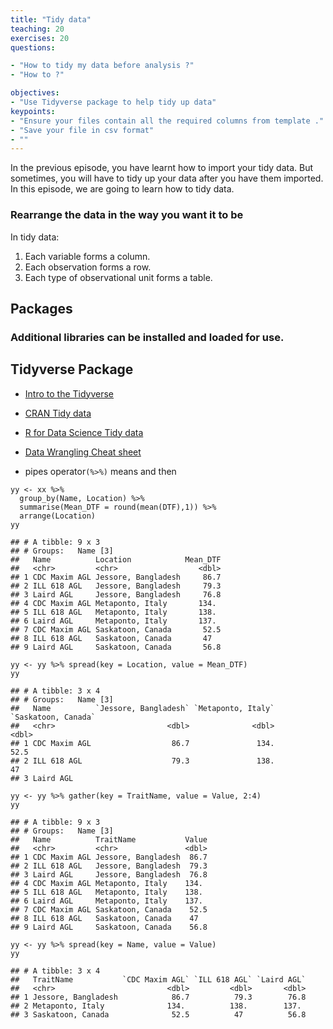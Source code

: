 ```yaml
---
title: "Tidy data"
teaching: 20
exercises: 20
questions:

- "How to tidy my data before analysis ?"
- "How to ?"

objectives:
- "Use Tidyverse package to help tidy up data"
keypoints:
- "Ensure your files contain all the required columns from template ."
- "Save your file in csv format"
- ""
---
```

In the previous episode, you have learnt how to import your tidy data. But sometimes, you will have to tidy up your data after you have them imported. In this episode, we are going to learn how to tidy data. 


### Rearrange the data in the way you want it to be 
In tidy data:
1. Each variable forms a column.
2. Each observation forms a row.
3. Each type of observational unit forms a table.

## Packages
### Additional libraries can be installed and loaded for use.


## Tidyverse Package



*  [Intro to the Tidyverse](https://www.youtube.com/watch?v=MKwyauo8nSI)
*  [CRAN Tidy data](https://cran.r-project.org/web/packages/tidyr/vignettes/tidy-data.html)
*  [R for Data Science Tidy data](https://r4ds.had.co.nz/tidy-data.html)
*  [Data Wrangling Cheat sheet ](https://rstudio.com/wp-content/uploads/2015/02/data-wrangling-cheatsheet.pdf)



* pipes operator`(%>%)` means and then

```
yy <- xx %>%
  group_by(Name, Location) %>%
  summarise(Mean_DTF = round(mean(DTF),1)) %>% 
  arrange(Location)
yy
```
```
## # A tibble: 9 x 3
## # Groups:   Name [3]
##   Name          Location            Mean_DTF
##   <chr>         <chr>                  <dbl>
## 1 CDC Maxim AGL Jessore, Bangladesh     86.7
## 2 ILL 618 AGL   Jessore, Bangladesh     79.3
## 3 Laird AGL     Jessore, Bangladesh     76.8
## 4 CDC Maxim AGL Metaponto, Italy       134. 
## 5 ILL 618 AGL   Metaponto, Italy       138. 
## 6 Laird AGL     Metaponto, Italy       137. 
## 7 CDC Maxim AGL Saskatoon, Canada       52.5
## 8 ILL 618 AGL   Saskatoon, Canada       47  
## 9 Laird AGL     Saskatoon, Canada       56.8
```

```
yy <- yy %>% spread(key = Location, value = Mean_DTF)
yy
```

```
## # A tibble: 3 x 4
## # Groups:   Name [3]
##   Name          `Jessore, Bangladesh` `Metaponto, Italy` `Saskatoon, Canada`
##   <chr>                         <dbl>              <dbl>               <dbl>
## 1 CDC Maxim AGL                  86.7               134.                52.5
## 2 ILL 618 AGL                    79.3               138.                47  
## 3 Laird AGL     
```
```
yy <- yy %>% gather(key = TraitName, value = Value, 2:4)
yy
```
```
## # A tibble: 9 x 3
## # Groups:   Name [3]
##   Name          TraitName           Value
##   <chr>         <chr>               <dbl>
## 1 CDC Maxim AGL Jessore, Bangladesh  86.7
## 2 ILL 618 AGL   Jessore, Bangladesh  79.3
## 3 Laird AGL     Jessore, Bangladesh  76.8
## 4 CDC Maxim AGL Metaponto, Italy    134. 
## 5 ILL 618 AGL   Metaponto, Italy    138. 
## 6 Laird AGL     Metaponto, Italy    137. 
## 7 CDC Maxim AGL Saskatoon, Canada    52.5
## 8 ILL 618 AGL   Saskatoon, Canada    47  
## 9 Laird AGL     Saskatoon, Canada    56.8
```
```
yy <- yy %>% spread(key = Name, value = Value)
yy
```

```
## # A tibble: 3 x 4
##   TraitName           `CDC Maxim AGL` `ILL 618 AGL` `Laird AGL`
##   <chr>                         <dbl>         <dbl>       <dbl>
## 1 Jessore, Bangladesh            86.7          79.3        76.8
## 2 Metaponto, Italy              134.          138.        137. 
## 3 Saskatoon, Canada              52.5          47          56.8
```
